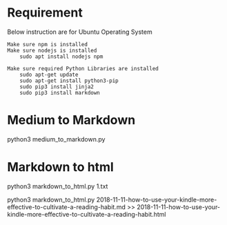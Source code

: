 # Requirement

  Below instruction are for Ubuntu Operating System 

    Make sure npm is installed
    Make sure nodejs is installed
        sudo apt install nodejs npm 
        
    Make sure required Python Libraries are installed
        sudo apt-get update
        sudo apt-get install python3-pip
        sudo pip3 install jinja2
        sudo pip3 install markdown



# Medium to Markdown 
python3 medium_to_markdown.py

# Markdown to html
python3 markdown_to_html.py 1.txt

python3 markdown_to_html.py 2018-11-11-how-to-use-your-kindle-more-effective-to-cultivate-a-reading-habit.md >> 2018-11-11-how-to-use-your-kindle-more-effective-to-cultivate-a-reading-habit.html








